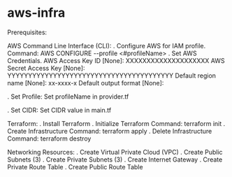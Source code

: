 # aws-infra
Prerequisites:

AWS Command Line Interface (CLI):
. Configure AWS for IAM profile.
  Command: AWS CONFIGURE --profile <#profileName>
. Set AWS Credentials.
   AWS Access Key ID [None]: XXXXXXXXXXXXXXXXXXXX
   AWS Secret Access Key [None]: YYYYYYYYYYYYYYYYYYYYYYYYYYYYYYYYYYYYYYYY
   Default region name [None]: xx-xxxx-x
   Default output format [None]: 

. Set Profile:
  Set profileName in provider.tf
  
. Set CIDR:
  Set CIDR value in main.tf
  
 Terraform:
. Install Terraform 
. Initialize Terraform 
  Command: terraform init
. Create Infrastructure
  Command: terraform apply
. Delete Infrastructure
  Command: terraform destroy 

Networking Resources:
. Create Virtual Private Cloud (VPC)
. Create Public Subnets (3)
. Create Private Subnets (3)
. Create Internet Gateway
. Create Private Route Table
. Create Public Route Table
